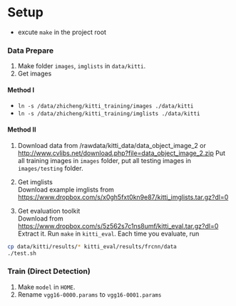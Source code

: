 # Setup
- excute `make` in the project root

### Data Prepare
1. Make folder `images`, `imglists` in `data/kitti`.
2. Get images  

#### Method I
- `ln -s /data/zhicheng/kitti_training/images ./data/kitti`
- `ln -s /data/zhicheng/kitti_training/imglists ./data/kitti`

#### Method II
1. Download data from /rawdata/kitti_data/data_object_image_2 or http://www.cvlibs.net/download.php?file=data_object_image_2.zip
Put all training images in `images` folder, put all testing images in `images/testing` folder.
2. Get imglists  
Download example imglists from https://www.dropbox.com/s/x0gh5fxt0kn9e87/kitti_imglists.tar.gz?dl=0

3. Get evaluation toolkit  
Download from https://www.dropbox.com/s/5z562s7c1ns8umf/kitti_eval.tar.gz?dl=0
Extract it. Run `make` in `kitti_eval`.
Each time you evaluate, run
```bash
cp data/kitti/results/* kitti_eval/results/frcnn/data
./test.sh
```

### Train (Direct Detection)
1. Make `model` in `HOME`.
2. Rename `vgg16-0000.params` to `vgg16-0001.params`
